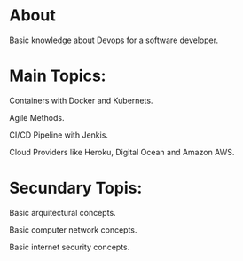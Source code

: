 # About
Basic knowledge about Devops for a software developer.
# Main Topics:

<p>Containers with Docker and Kubernets.</p>
<p>Agile Methods.</p>
<p>CI/CD Pipeline with Jenkis.</p>
<p>Cloud Providers like Heroku, Digital Ocean and Amazon AWS.</p>

# Secundary Topis:
<p>Basic arquitectural concepts.</p>
<p>Basic computer network concepts.</p>
<p>Basic internet security concepts.</p>
